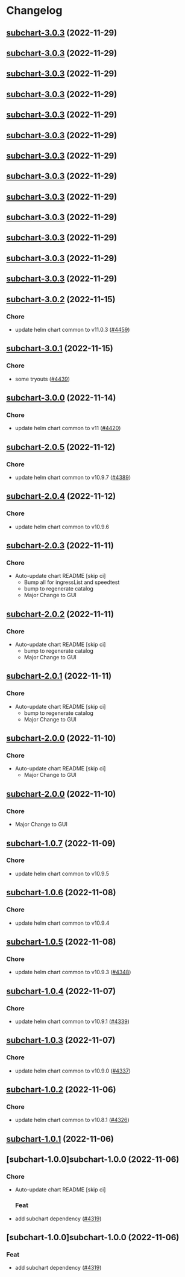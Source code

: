 # Changelog



## [subchart-3.0.3](https://github.com/truecharts/charts/compare/subchart-3.0.2...subchart-3.0.3) (2022-11-29)




## [subchart-3.0.3](https://github.com/truecharts/charts/compare/subchart-3.0.2...subchart-3.0.3) (2022-11-29)




## [subchart-3.0.3](https://github.com/truecharts/charts/compare/subchart-3.0.2...subchart-3.0.3) (2022-11-29)




## [subchart-3.0.3](https://github.com/truecharts/charts/compare/subchart-3.0.2...subchart-3.0.3) (2022-11-29)




## [subchart-3.0.3](https://github.com/truecharts/charts/compare/subchart-3.0.2...subchart-3.0.3) (2022-11-29)




## [subchart-3.0.3](https://github.com/truecharts/charts/compare/subchart-3.0.2...subchart-3.0.3) (2022-11-29)




## [subchart-3.0.3](https://github.com/truecharts/charts/compare/subchart-3.0.2...subchart-3.0.3) (2022-11-29)




## [subchart-3.0.3](https://github.com/truecharts/charts/compare/subchart-3.0.2...subchart-3.0.3) (2022-11-29)




## [subchart-3.0.3](https://github.com/truecharts/charts/compare/subchart-3.0.2...subchart-3.0.3) (2022-11-29)




## [subchart-3.0.3](https://github.com/truecharts/charts/compare/subchart-3.0.2...subchart-3.0.3) (2022-11-29)




## [subchart-3.0.3](https://github.com/truecharts/charts/compare/subchart-3.0.2...subchart-3.0.3) (2022-11-29)




## [subchart-3.0.3](https://github.com/truecharts/charts/compare/subchart-3.0.2...subchart-3.0.3) (2022-11-29)




## [subchart-3.0.3](https://github.com/truecharts/charts/compare/subchart-3.0.2...subchart-3.0.3) (2022-11-29)




## [subchart-3.0.2](https://github.com/truecharts/charts/compare/subchart-3.0.1...subchart-3.0.2) (2022-11-15)

### Chore

- update helm chart common to v11.0.3 ([#4459](https://github.com/truecharts/charts/issues/4459))
  
  


## [subchart-3.0.1](https://github.com/truecharts/charts/compare/subchart-3.0.0...subchart-3.0.1) (2022-11-15)

### Chore

- some tryouts ([#4439](https://github.com/truecharts/charts/issues/4439))
  
  


## [subchart-3.0.0](https://github.com/truecharts/charts/compare/subchart-2.0.5...subchart-3.0.0) (2022-11-14)

### Chore

- update helm chart common to v11 ([#4420](https://github.com/truecharts/charts/issues/4420))
  
  


## [subchart-2.0.5](https://github.com/truecharts/charts/compare/subchart-2.0.4...subchart-2.0.5) (2022-11-12)

### Chore

- update helm chart common to v10.9.7 ([#4389](https://github.com/truecharts/charts/issues/4389))
  
  


## [subchart-2.0.4](https://github.com/truecharts/charts/compare/subchart-2.0.3...subchart-2.0.4) (2022-11-12)

### Chore

- update helm chart common to v10.9.6
  
  


## [subchart-2.0.3](https://github.com/truecharts/charts/compare/subchart-1.0.7...subchart-2.0.3) (2022-11-11)

### Chore

- Auto-update chart README [skip ci]
  - Bump all for ingressList and speedtest
  - bump to regenerate catalog
  - Major Change to GUI
  
  


## [subchart-2.0.2](https://github.com/truecharts/charts/compare/subchart-1.0.7...subchart-2.0.2) (2022-11-11)

### Chore

- Auto-update chart README [skip ci]
  - bump to regenerate catalog
  - Major Change to GUI
  
  


## [subchart-2.0.1](https://github.com/truecharts/charts/compare/subchart-1.0.7...subchart-2.0.1) (2022-11-11)

### Chore

- Auto-update chart README [skip ci]
  - bump to regenerate catalog
  - Major Change to GUI
  
  


## [subchart-2.0.0](https://github.com/truecharts/charts/compare/subchart-1.0.7...subchart-2.0.0) (2022-11-10)

### Chore

- Auto-update chart README [skip ci]
  - Major Change to GUI
  
  


## [subchart-2.0.0](https://github.com/truecharts/charts/compare/subchart-1.0.7...subchart-2.0.0) (2022-11-10)

### Chore

- Major Change to GUI




## [subchart-1.0.7](https://github.com/truecharts/charts/compare/subchart-1.0.6...subchart-1.0.7) (2022-11-09)

### Chore

- update helm chart common to v10.9.5




## [subchart-1.0.6](https://github.com/truecharts/charts/compare/subchart-1.0.5...subchart-1.0.6) (2022-11-08)

### Chore

- update helm chart common to v10.9.4




## [subchart-1.0.5](https://github.com/truecharts/charts/compare/subchart-1.0.4...subchart-1.0.5) (2022-11-08)

### Chore

- update helm chart common to v10.9.3 ([#4348](https://github.com/truecharts/charts/issues/4348))




## [subchart-1.0.4](https://github.com/truecharts/charts/compare/subchart-1.0.3...subchart-1.0.4) (2022-11-07)

### Chore

- update helm chart common to v10.9.1 ([#4339](https://github.com/truecharts/charts/issues/4339))




## [subchart-1.0.3](https://github.com/truecharts/charts/compare/subchart-1.0.2...subchart-1.0.3) (2022-11-07)

### Chore

- update helm chart common to v10.9.0 ([#4337](https://github.com/truecharts/charts/issues/4337))




## [subchart-1.0.2](https://github.com/truecharts/charts/compare/subchart-1.0.1...subchart-1.0.2) (2022-11-06)

### Chore

- update helm chart common to v10.8.1 ([#4326](https://github.com/truecharts/charts/issues/4326))




## [subchart-1.0.1](https://github.com/truecharts/charts/compare/subchart-1.0.0...subchart-1.0.1) (2022-11-06)




## [subchart-1.0.0]subchart-1.0.0 (2022-11-06)

### Chore

- Auto-update chart README [skip ci]

  ### Feat

- add subchart dependency ([#4319](https://github.com/truecharts/charts/issues/4319))




## [subchart-1.0.0]subchart-1.0.0 (2022-11-06)

### Feat

- add subchart dependency ([#4319](https://github.com/truecharts/charts/issues/4319))
